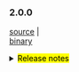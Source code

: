 ### 2.0.0

 [source](https://github.com/seata/seata/archive/v2.0.0.zip) |	
 [binary](https://github.com/seata/seata/releases/download/v2.0.0/seata-server-2.0.0.zip) 	

<details>
  <summary><mark>Release notes</mark></summary>	

### Seata 2.0.0

Seata 2.0.0 Released.

Seata is an easy-to-use, high-performance, open source distributed transaction solution.

The version is updated as follows:

### feature：
  - [[#5165](https://github.com/seata/seata/pull/5165)] optimize TCC structure, supporting API access. add integration layer module(seata-integration-tx-api) for transaction process definition and proxy enhancement.

### bugfix：
  - [[#5266](https://github.com/seata/seata/pull/5265)] fix server console has queried the released lock
  - [[#5282](https://github.com/seata/seata/pull/5282)] parallel request handle throw IndexOutOfBoundsException

### optimize：
  - [[#4858](https://github.com/seata/seata/pull/4858)] reorganize the usage of task session manager
  - [[#4881](https://github.com/seata/seata/pull/4881)] reorganize the usage of Sessionmanager and listener
  - [[#5273](https://github.com/seata/seata/pull/5273)] Optimize the compilation configuration of the `protobuf-maven-plugin` plug-in to solve the problem of too long command lines in higher versions.
  - [[#5278](https://github.com/seata/seata/pull/5278)] clean multi-sessionmanager-instance pattern

### test:
  - [[#1234](https://github.com/seata/seata/pull/1234)] Please delete the sample later


### Contributors:

Thanks to these contributors for their code commits. Please report an unintended omission.

  - [slievrly](https://github.com/slievrly)
  - [Bughue](https://github.com/Bughue)
  - [GoodBoyCoder](https://github.com/GoodBoyCoder)
  - [a364176773](https://github.com/a364176773)

Also, we receive many valuable issues, questions and advices from our community. Thanks for you all.


#### Link

  - **Seata:** https://github.com/seata/seata
  - **Seata-Samples:** https://github.com/seata/seata-samples
  - **Release:** https://github.com/seata/seata/releases
  - **WebSite:** https://seata.io

</details>
